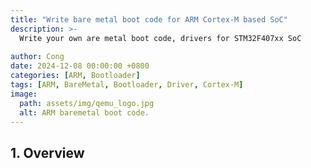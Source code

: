 ```yaml
---
title: "Write bare metal boot code for ARM Cortex-M based SoC"
description: >-
  Write your own are metal boot code, drivers for STM32F407xx SoC
  
author: Cong
date: 2024-12-08 00:00:00 +0800
categories: [ARM, Bootloader]
tags: [ARM, BareMetal, Bootloader, Driver, Cortex-M]
image:
  path: assets/img/qemu_logo.jpg
  alt: ARM baremetal boot code.
---
```


## 1. Overview
